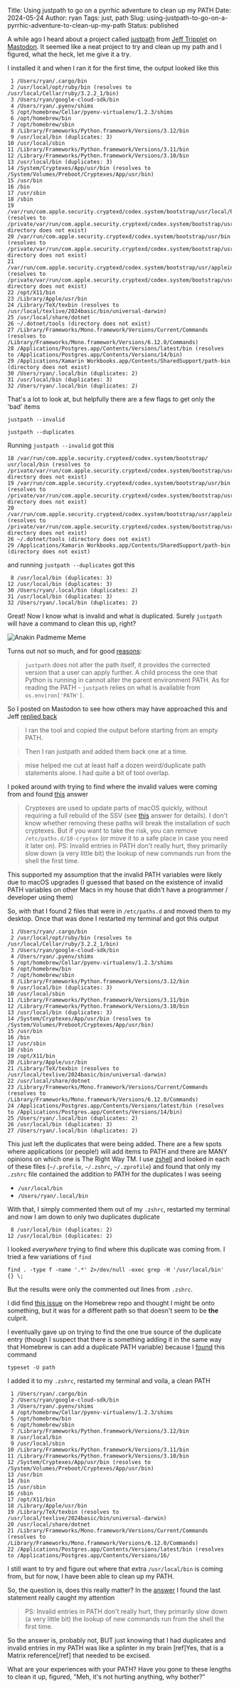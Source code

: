 Title: Using justpath to go on a pyrrhic adventure to clean up my PATH
Date: 2024-05-24
Author: ryan
Tags: just, path
Slug: using-justpath-to-go-on-a-pyrrhic-adventure-to-clean-up-my-path
Status: published


A while ago I heard about a project called [justpath](https://github.com/epogrebnyak/justpath) from [Jeff Tripplet](https://mastodon.social/@webology) on [Mastodon](https://mastodon.social/@webology/112403455881574563). It seemed like a neat project to try and clean up my path and I figured, what the heck, let me give it a try.

I installed it and when I ran it for the first time, the output looked like this

```
 1 /Users/ryan/.cargo/bin
 2 /usr/local/opt/ruby/bin (resolves to /usr/local/Cellar/ruby/3.2.2_1/bin)
 3 /Users/ryan/google-cloud-sdk/bin
 4 /Users/ryan/.pyenv/shims
 5 /opt/homebrew/Cellar/pyenv-virtualenv/1.2.3/shims
 6 /opt/homebrew/bin
 7 /opt/homebrew/sbin
 8 /Library/Frameworks/Python.framework/Versions/3.12/bin
 9 /usr/local/bin (duplicates: 3)
10 /usr/local/sbin
11 /Library/Frameworks/Python.framework/Versions/3.11/bin
12 /Library/Frameworks/Python.framework/Versions/3.10/bin
13 /usr/local/bin (duplicates: 3)
14 /System/Cryptexes/App/usr/bin (resolves to /System/Volumes/Preboot/Cryptexes/App/usr/bin)
15 /usr/bin
16 /bin
17 /usr/sbin
18 /sbin
19 /var/run/com.apple.security.cryptexd/codex.system/bootstrap/usr/local/bin (resolves to /private/var/run/com.apple.security.cryptexd/codex.system/bootstrap/usr/local/bin, directory does not exist)
20 /var/run/com.apple.security.cryptexd/codex.system/bootstrap/usr/bin (resolves to /private/var/run/com.apple.security.cryptexd/codex.system/bootstrap/usr/bin, directory does not exist)
21 /var/run/com.apple.security.cryptexd/codex.system/bootstrap/usr/appleinternal/bin (resolves to /private/var/run/com.apple.security.cryptexd/codex.system/bootstrap/usr/appleinternal/bin, directory does not exist)
22 /opt/X11/bin
23 /Library/Apple/usr/bin
24 /Library/TeX/texbin (resolves to /usr/local/texlive/2024basic/bin/universal-darwin)
25 /usr/local/share/dotnet
26 ~/.dotnet/tools (directory does not exist)
27 /Library/Frameworks/Mono.framework/Versions/Current/Commands (resolves to /Library/Frameworks/Mono.framework/Versions/6.12.0/Commands)
28 /Applications/Postgres.app/Contents/Versions/latest/bin (resolves to /Applications/Postgres.app/Contents/Versions/14/bin)
29 /Applications/Xamarin Workbooks.app/Contents/SharedSupport/path-bin (directory does not exist)
30 /Users/ryan/.local/bin (duplicates: 2)
31 /usr/local/bin (duplicates: 3)
32 /Users/ryan/.local/bin (duplicates: 2)
```

That's a lot to look at, but helpfully there are a few flags to get only the 'bad' items

	justpath --invalid

	justpath --duplicates

Running `justpath --invalid` got this

```
18 /var/run/com.apple.security.cryptexd/codex.system/bootstrap/ usr/local/bin (resolves to /private/var/run/com.apple.security.cryptexd/codex.system/bootstrap/usr/local/bin, directory does not exist)
19 /var/run/com.apple.security.cryptexd/codex.system/bootstrap/usr/bin (resolves to /private/var/run/com.apple.security.cryptexd/codex.system/bootstrap/usr/bin, directory does not exist)
20 /var/run/com.apple.security.cryptexd/codex.system/bootstrap/usr/appleinternal/bin (resolves to /private/var/run/com.apple.security.cryptexd/codex.system/bootstrap/usr/appleinternal/bin, directory does not exist)
26 ~/.dotnet/tools (directory does not exist)
29 /Applications/Xamarin Workbooks.app/Contents/SharedSupport/path-bin (directory does not exist)
```

and running `justpath --duplicates` got this

```
 8 /usr/local/bin (duplicates: 3)
12 /usr/local/bin (duplicates: 3)
30 /Users/ryan/.local/bin (duplicates: 2)
31 /usr/local/bin (duplicates: 3)
32 /Users/ryan/.local/bin (duplicates: 2)
```

Great! Now I know what is invalid and what is duplicated. Surely `justpath` will have a command to clean this up, right?

![Anakin Padmeme Meme]({static}/images/justpath-anakin-padme-meme.jpg)

Turns out not so much, and for good [reasons](https://www.reddit.com/r/Python/comments/1aehs4i/comment/kk89bor/?utm_source=share&utm_medium=web3x&utm_name=web3xcss&utm_term=1&utm_content=share_button):

> `justpath` does not alter the path itself, it provides the corrected version that a user can apply further. A child process the one that Python is running in cannot alter the parent environment PATH. As for reading the PATH - `justpath` relies on what is available from `os.environ['PATH']`.

So I posted on Mastodon to see how others may have approached this and Jeff [replied back](https://mastodon.social/@webology/112403455881574563)

> I ran the tool and copied the output before starting from an empty PATH.

> Then I ran justpath and added them back one at a time.

> mise helped me cut at least half a dozen weird/duplicate path statements alone. I had quite a bit of tool overlap.

I poked around with trying to find where the invalid values were coming from and found [this](https://apple.stackexchange.com/a/458280) answer

> Cryptexes are used to update parts of macOS quickly, without requiring a full rebuild of the SSV (see [this](https://eclecticlight.co/2023/04/05/how-cryptexes-are-changing-macos-ventura/) answer for details).
> I don't know whether removing these paths will break the installation of such cryptexes. But if you want to take the risk, you can remove `/etc/paths.d/10-cryptex` (or move it to a safe place in case you need it later on).
> PS: Invalid entries in PATH don't really hurt, they primarily slow down (a very little bit) the lookup of new commands run from the shell the first time.

This supported my assumption that the invalid PATH variables were likely due to macOS upgrades (I guessed that based on the existence of invalid PATH variables on other Macs in my house that didn't have a programmer / developer using them)

So, with that I found 2 files that were in `/etc/paths.d` and moved them to my desktop. Once that was done I restarted my terminal and got this output

```
 1 /Users/ryan/.cargo/bin
 2 /usr/local/opt/ruby/bin (resolves to /usr/local/Cellar/ruby/3.2.2_1/bin)
 3 /Users/ryan/google-cloud-sdk/bin
 4 /Users/ryan/.pyenv/shims
 5 /opt/homebrew/Cellar/pyenv-virtualenv/1.2.3/shims
 6 /opt/homebrew/bin
 7 /opt/homebrew/sbin
 8 /Library/Frameworks/Python.framework/Versions/3.12/bin
 9 /usr/local/bin (duplicates: 3)
10 /usr/local/sbin
11 /Library/Frameworks/Python.framework/Versions/3.11/bin
12 /Library/Frameworks/Python.framework/Versions/3.10/bin
13 /usr/local/bin (duplicates: 3)
14 /System/Cryptexes/App/usr/bin (resolves to /System/Volumes/Preboot/Cryptexes/App/usr/bin)
15 /usr/bin
16 /bin
17 /usr/sbin
18 /sbin
19 /opt/X11/bin
20 /Library/Apple/usr/bin
21 /Library/TeX/texbin (resolves to /usr/local/texlive/2024basic/bin/universal-darwin)
22 /usr/local/share/dotnet
23 /Library/Frameworks/Mono.framework/Versions/Current/Commands (resolves to /Library/Frameworks/Mono.framework/Versions/6.12.0/Commands)
24 /Applications/Postgres.app/Contents/Versions/latest/bin (resolves to /Applications/Postgres.app/Contents/Versions/14/bin)
25 /Users/ryan/.local/bin (duplicates: 2)
26 /usr/local/bin (duplicates: 3)
27 /Users/ryan/.local/bin (duplicates: 2)
```

This just left the duplicates that were being added. There are a few spots where applications (or people!) will add items to PATH and there are MANY opinions on which one is The Right Way TM. I use [zshell](https://en.wikipedia.org/wiki/Z_shell) and looked in each of these files (`~/.profile`, `~/.zshrc`, `~/.zprofile`) and found that only my `.zshrc` file contained the addition to PATH for the duplicates I was seeing

- `/usr/local/bin`
- `/Users/ryan/.local/bin`

With that, I simply commented them out of my `.zshrc`, restarted my terminal and now I am down to only two duplicates duplicate

```
 8 /usr/local/bin (duplicates: 2)
12 /usr/local/bin (duplicates: 2)
```

I looked *everywhere* trying to find where this duplicate was coming from. I tried a few variations of `find`

```
find . -type f -name '.*' 2>/dev/null -exec grep -H '/usr/local/bin' {} \;
```

But the results were only the commented out lines from `.zshrc`.

I did find [this issue](https://github.com/Homebrew/brew/issues/14560) on the Homebrew repo and thought I might be onto something, but it was for a different path so that doesn't seem to be **the** culprit.

I eventually gave up on trying to find the one true source of the duplicate entry (though I suspect that there is something adding it in the same way that Homebrew is can add a duplicate PATH variable) because I [found](https://stackoverflow.com/a/30792333) this command

	typeset -U path

I added it to my `.zshrc`, restarted my terminal and voila, a clean PATH

```
 1 /Users/ryan/.cargo/bin
 2 /Users/ryan/google-cloud-sdk/bin
 3 /Users/ryan/.pyenv/shims
 4 /opt/homebrew/Cellar/pyenv-virtualenv/1.2.3/shims
 5 /opt/homebrew/bin
 6 /opt/homebrew/sbin
 7 /Library/Frameworks/Python.framework/Versions/3.12/bin
 8 /usr/local/bin
 9 /usr/local/sbin
10 /Library/Frameworks/Python.framework/Versions/3.11/bin
11 /Library/Frameworks/Python.framework/Versions/3.10/bin
12 /System/Cryptexes/App/usr/bin (resolves to /System/Volumes/Preboot/Cryptexes/App/usr/bin)
13 /usr/bin
14 /bin
15 /usr/sbin
16 /sbin
17 /opt/X11/bin
18 /Library/Apple/usr/bin
19 /Library/TeX/texbin (resolves to /usr/local/texlive/2024basic/bin/universal-darwin)
20 /usr/local/share/dotnet
21 /Library/Frameworks/Mono.framework/Versions/Current/Commands (resolves to /Library/Frameworks/Mono.framework/Versions/6.12.0/Commands)
22 /Applications/Postgres.app/Contents/Versions/latest/bin (resolves to /Applications/Postgres.app/Contents/Versions/16/
```

I still want to try and figure out where that extra `/usr/local/bin` is coming from, but for now, I have been able to clean up my PATH.

So, the question is, does this really matter? In the [answer](https://apple.stackexchange.com/a/458280) I found the last statement really caught my attention

> PS: Invalid entries in PATH don't really hurt, they primarily slow down (a very little bit) the lookup of new commands run from the shell the first time.

So the answer is, probably not, BUT just knowing that I had duplicates and invalid entries in my PATH was like a splinter in my brain [ref]Yes, that is a Matrix reference[/ref] that needed to be excised.

What are your experiences with your PATH? Have you gone to these lengths to clean it up, figured, "Meh, it's not hurting anything, why bother?"
